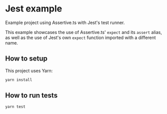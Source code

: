 # Jest example

Example project using Assertive.ts with Jest's test runner.

This example showcases the use of Assertive.ts' `expect` and its `assert` alias,
as well as the use of Jest's own `expect` function imported with a different
name.

## How to setup

This project uses Yarn:

```bash
yarn install
```

## How to run tests

```bash
yarn test
```
